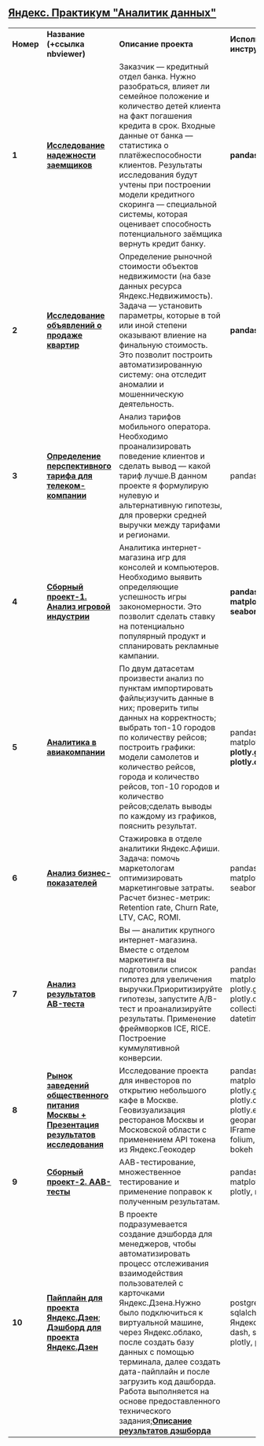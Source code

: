 ## <a href="https://praktikum.yandex.ru/data-analyst/" target="_blank"><b>Яндекс. Практикум "Аналитик данных"</b></a>

<table>
<tr>
<td><b>Номер</b></td>
<td><b>Название (+ссылка nbviewer)</b></td>
<td><b>Описание проекта</b></td>
<td><b>Используемые инструменты</b></td>
<tr>
<td><b>1</b></td>
<td><a href="https://nbviewer.jupyter.org/github/m-tolmachev/DataAnalysis-Yandex/blob/acc8a1b934b1e474f6119cad2bccb5c1d35d15fb/1-Исследование%20надежности%20заемщиков.ipynb" target="_blank"><b>Исследование надежности заемщиков</b></a></td>
<td>Заказчик — кредитный отдел банка. Нужно разобраться, влияет ли семейное положение и количество детей клиента на факт погашения кредита в срок. Входные данные от банка — статистика о платёжеспособности клиентов.
Результаты исследования будут учтены при построении модели кредитного скоринга — специальной системы, которая оценивает способность потенциального заёмщика вернуть кредит банку. </td>
<td><b>pandas</b>
<tr>
<td> <b>2</b></td>
<td><a href="https://nbviewer.jupyter.org/github/m-tolmachev/DataAnalysis-Yandex/blob/acc8a1b934b1e474f6119cad2bccb5c1d35d15fb/2%20-%20Исследование%20объявлений%20о%20продаже%20квартир.ipynb" target="_blank"><b>Исследование объявлений о продаже квартир</b></a></td>
<td>Определение рыночной стоимости объектов недвижимости (на базе данных ресурса Яндекс.Недвижимость). Задача — установить параметры, которые в той или иной степени оказывают влиение на финальную стоимость. Это позволит построить автоматизированную систему: она отследит аномалии и мошенническую деятельность. </td>
<td><b>pandas</b>
<tr>
<td> <b>3</b></td>
<td><a href="https://nbviewer.jupyter.org/github/m-tolmachev/DataAnalysis-Yandex/blob/acc8a1b934b1e474f6119cad2bccb5c1d35d15fb/3-Определение%20перспективного%20тарифа%20для%20телеком%20компании.ipynb" target="_blank"><b>Определение перспективного тарифа для телеком-компании</b></a></td>
<td>Анализ тарифов мобильного оператора. Необходимо проанализировать поведение клиентов и сделать вывод — какой тариф лучше.В данном проекте я формулирую нулевую и альтернативную гипотезы, для проверки средней выручки между тарифами и регионами.</td>
<td></b>pandas, scipy</b></td>
<tr>
<td> <b>4</b></td>
<td><a href="https://nbviewer.jupyter.org/github/m-tolmachev/DataAnalysis-Yandex/blob/acc8a1b934b1e474f6119cad2bccb5c1d35d15fb/4-%20Сборный%20проект%20-1%20.ipynb" target="_blank"><b>Сборный проект-1. Анализ игровой индустрии</b></td>
<td>Аналитика интернет-магазина игр для консолей и компьютеров. Необходимо выявить определяющие успешность игры закономерности. Это позволит сделать ставку на потенциально популярный продукт и спланировать рекламные кампании.</td>
<td><b>pandas, numpy, matplotlib, seaborn, scipy</b></td>
<tr>
<td> <b>5</b></td>
<td><a href="https://nbviewer.jupyter.org/github/m-tolmachev/DataAnalysis-Yandex/blob/acc8a1b934b1e474f6119cad2bccb5c1d35d15fb/5%20-%20Аналитика%20в%20авиакомпании.ipynb" target="_blank"><b>Аналитика в авиакомпании</b></a></td>
<td>По двум датасетам произвести анализ по пунктам импортировать файлы;изучить данные в них; проверить типы данных на корректность; выбрать топ-10 городов по количеству рейсов; построить графики: модели самолетов и количество рейсов, города и количество рейсов, топ-10 городов и количество рейсов;сделать выводы по каждому из графиков, пояснить результат.</td>
<td>pandas, numpy, matplotlib, scipy, <b>plotly.graph_objs, plotly.offline</b></td>
<tr>
<td> <b>6</b></td>
<td><a href="https://nbviewer.jupyter.org/github/m-tolmachev/DataAnalysis-Yandex/blob/acc8a1b934b1e474f6119cad2bccb5c1d35d15fb/6%20-%20Аналитика%20в%20Яндекс.Афише.ipynb" target="_blank"><b>Анализ бизнес-показателей</b></a></td>
<td>Стажировка в отделе аналитики Яндекс.Афиши. Задача: помочь маркетологам оптимизировать маркетинговые затраты.
Расчет бизнес-метрик: Retention rate, Churn Rate, LTV, CAC, ROMI.
<td>pandas, numpy, matplotlib, seaborn</td>
<tr>
<td> <b>7</b></td>
<td><a href="https://nbviewer.jupyter.org/github/m-tolmachev/DataAnalysis-Yandex/blob/acc8a1b934b1e474f6119cad2bccb5c1d35d15fb/7-%20Аналитика%20курпного%20интернет%20магазина.%20А%3AВ-тест.ipynb"><b>Анализ результатов AB-теста</b></a></td>
<td>Вы — аналитик крупного интернет-магазина. Вместе с отделом маркетинга вы подготовили список гипотез для увеличения выручки.Приоритизируйте гипотезы, запустите A/B-тест и проанализируйте результаты. Применение фреймворков ICE, RICE. Построение куммулятивной конверсии.</td>
<td>pandas, numpy, matplotlib, scipy, plotly.graph_objs, plotly.offline, collections, datetime</td>
<tr>
<td> <b>8</b></td>
<td><a href="https://nbviewer.jupyter.org/github/m-tolmachev/DataAnalysis-Yandex/blob/acc8a1b934b1e474f6119cad2bccb5c1d35d15fb/8%20-%20Рынок%20заведений%20общественного%20питания%20Москвы.ipynb"><b>Рынок заведений общественного питания Москвы + Презентация результатов исследования</b></a></td>
<td>Исследование проекта для инвесторов по открытию небольшого кафе в Москве. Геовизуализация ресторанов Москвы и Московской области с применением API токена из Яндекс.Геокодер</td>
<td>pandas, numpy, matplotlib, scipy, plotly.graph_objs, plotly.offline, </b>plotly.express, geopandas, IFrame, HTML, folium, yaml, bokeh</b></td>
<tr>
<td> <b>9</b></td>
<td><a href="https://nbviewer.jupyter.org/github/m-tolmachev/DataAnalysis-Yandex/blob/acc8a1b934b1e474f6119cad2bccb5c1d35d15fb/9%20-%20%20Сборный%20проект%20-%202.%20ААВ-тесты.ipynb" target="_blank"><b>Сборный проект-2. ААВ-тесты</b></a></td>
<td>ААВ-тестирование, множественное тестирование и применение поправок к полученным результатам.</td>
<td>pandas, numpy, matplotlib, scipy, plotly, </b>math</b></td>
<tr>
<td> <b>10</b></td>
<td><a href="https://github.com/m-tolmachev/DataAnalysis-Yandex/blob/acc8a1b934b1e474f6119cad2bccb5c1d35d15fb/Пайплайн%20для%20Яндекс.Дзен" target="_blank"><b>Пайплайн для проекта Яндекс.Дзен</b></a>; 
<a href="https://github.com/m-tolmachev/DataAnalysis-Yandex/blob/acc8a1b934b1e474f6119cad2bccb5c1d35d15fb/Дашборд%20для%20Яндекс.Дзен" target="_blank"><b>Дэшборд для проекта Яндекс.Дзен</b></a></td>
<td>В проекте подразумевается создание дэшборда для менеджеров, чтобы автоматизировать процесс отслеживания взаимодействия пользователей с карточками Яндекс.Дзена.Нужно было подключиться к виртуальной машине, через Яндекс.облако, после создать базу данных с помощью терминала, далее создать дата-пайплайн и после загрузить код дашборда. Работа выполняется на основе предоставленного технического задания;<a href="https://github.com/m-tolmachev/DataAnalysis-Yandex/blob/master/Яндекс%20Презентация.pdf" target="_blank"><b>Описание реузльтатов дэшборда</b></a></td>
<td>postgresql, SQL, sqlalchemy, Яндекс.Облако, dash, sys, getopt, plotly, pandas,></td>
<tr>
</table>
<br/><br/>
